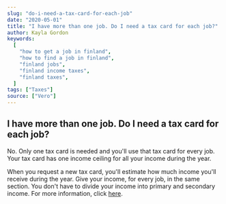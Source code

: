 ```yaml
---
slug: "do-i-need-a-tax-card-for-each-job"
date: "2020-05-01"
title: "I have more than one job. Do I need a tax card for each job?"
author: Kayla Gordon
keywords:
  [
    "how to get a job in finland",
    "how to find a job in finland",
    "finland jobs",
    "finland income taxes",
    "finland taxes",
  ]
tags: ["Taxes"]
source: ["Vero"]
---
```


## I have more than one job. Do I need a tax card for each job?

No. Only one tax card is needed and you'll use that tax card for every job. Your tax card has one income ceiling for all your income during the year.

When you request a new tax card, you'll estimate how much income you'll receive during the year. Give your income, for every job, in the same section. You don't have to divide your income into primary and secondary income. For more information, click [here](https://www.vero.fi/en/individuals/tax-cards-and-tax-returns/tax_card/working_for_more_than_one_employe/).
